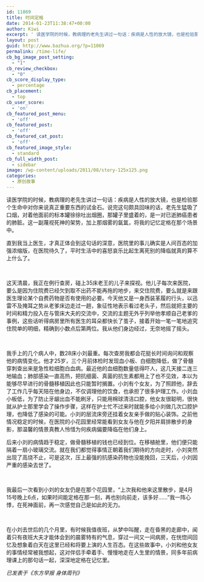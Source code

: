 ```yaml
---
id: 11069
title: 时间定格
date: 2014-01-23T11:38:47+00:00
author: Kiwi
excerpt: ' 读医学院的时候，教病理的老先生讲过一句话：疾病是人性的放大镜，也是检验那个生命中对你来说真正重要东西的试金石。说完这句颇具回味的话，老先生猛吸了口烟，对着他面前的标本罐徐徐吐出烟圈，那罐子里盛着的，是一对已逝肺癌患者的肺脏。这一副蔑视死神的架势，加上那烟雾的氤氲，将我的记忆定格在那个场景中。'
layout: post
guid: http://www.bazhua.org/?p=11069
permalink: /time-life/
cb_bg_image_post_setting:
  - "1"
cb_review_checkbox:
  - "0"
cb_score_display_type:
  - percentage
cb_placement:
  - top
cb_user_score:
  - 'on'
cb_featured_post_menu:
  - 'off'
cb_featured_post:
  - 'off'
cb_featured_cat_post:
  - 'off'
cb_featured_image_style:
  - standard
cb_full_width_post:
  - sidebar
image: /wp-content/uploads/2011/08/story-125x125.png
categories:
  - 原创故事
---
```

读医学院的时候，教病理的老先生讲过一句话：疾病是人性的放大镜，也是检验那个生命中对你来说真正重要东西的试金石。说完这句颇具回味的话，老先生猛吸了口烟，对着他面前的标本罐徐徐吐出烟圈，那罐子里盛着的，是一对已逝肺癌患者的肺脏。这一副蔑视死神的架势，加上那烟雾的氤氲，将我的记忆定格在那个场景中。

直到我当上医生，才真正体会到这句话的深意，医院里的事儿确实是人间百态的加强浓缩版，在医院待久了，平时生活中的喜怒哀乐比起生离死别的降临就真的算不上什么了。

&nbsp;

这天清晨，我正在例行查房，碰上35床老王的儿子来探视。他儿子每次来医院，要么是因为住院费已经欠到取不出药不能再拖的地步，来交住院费，要么就是来跟医生理论某个自费药物是否有使用的必要。今天他又是一身西装革履的行头，以迅雷不及掩耳之势从老爹床边走过一趟，象征性地表示看过老头子，然后就把主要的时间和精力投入在与管床大夫的交流中，交流的主题无外乎列举他孝顺自己老爹的事例，这些话听得病房里所有医生的耳朵都快长了茧子，接着开始一笔一笔地追究住院单的明细，精确到小数点后第两位。我从他们身边经过，无奈地摇了摇头。

&nbsp;

我手上的几个病人中，数28床小刘最重。每次查房我都会花挺长时间询问和观察他的病情变化。他才25岁，三个月前体检时发现血小板、白细胞降低，做了骨髓穿刺查出来是急性粒细胞白血病。最近他的血细胞数量低得吓人，这几天接二连三地输血；肺部感染一直高热，把抗细菌、真菌的抗生素都用上了也不见效，本以为能够尽早进行的骨髓移植因此也只能暂时搁置。小刘有个女友，为了照顾他，辞去了工作几乎每天陪在他身边，不仅调理他的饮食，也承担了很多护理工作。小刘血小板低，为了防止牙龈出血不能刷牙，只能用棉球清洁口腔，他女友很聪明，很快就从护士那里学会了操作步骤，这样在护士忙不过来时就能多给小刘做几次口腔护理，也降低了感染的可能。小刘的层流床旁还挂着女友亲手做的贴心装饰。之前他情况稳定的时候，在医院的小花园里经常能看到女友与他在夕阳并肩排散步的身影，那温馨的情景真教人怜惜为何疾病偏要降临在他们身上。

后来小刘的病情趋于稳定，做骨髓移植的钱也已经到位。在移植舱里，他们便只能隔着一扇小玻璃交流。就在我们都觉得事情正朝着我们期待的方向走时，小刘突然出现了高烧不止，可是这次，压上最强的抗感染药物也没能挽回，三天后，小刘因严重的感染去世了。

&nbsp;

我最后一次看到小刘的女友仍是在那个花园里，“上次我和他来这里散步，是4月15号晚上6点，如果时间能定格在那一刻，再也别向前走，该多好……”我一阵心悸，在死神面前，再一次感觉自己是如此的无力。

&nbsp;

在小刘去世后的几个月里，有时候我值夜班，从梦中叫醒，走在昏黑的走廊中，闻着只有夜班大夫才能体会到的晨雾特有的气息，穿过一间又一间病房，在恍惚间回忆及想象着白天在这里已经和将要上演的人生百态。在这些故事中，小刘和他女友的事情经常被我想起，这对伴侣手牵着手、慢慢地走在人生里的情景，同多年前病理课上的那句话一起，深深地定格在记忆里。

<address>
  已发表于《东方早报 身体周刊》
</address>
